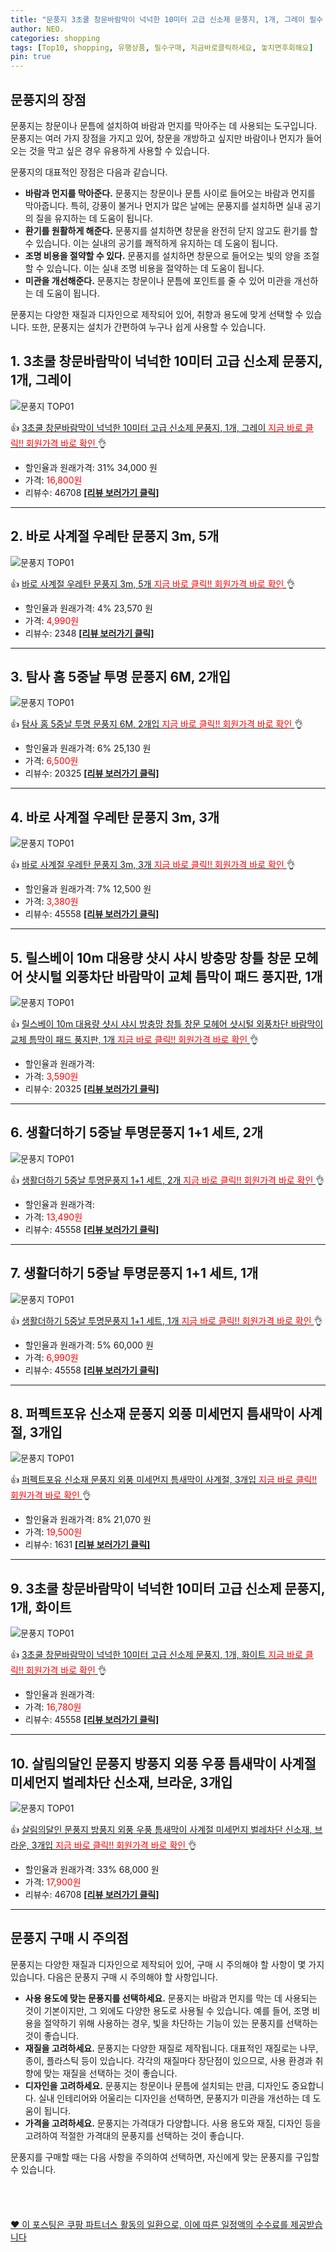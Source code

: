 ```yaml
---
title: "문풍지 3초쿨 창문바람막이 넉넉한 10미터 고급 신소제 문풍지, 1개, 그레이 필수 필요 추천 제품 비교 최저 가격 비교 장점 구매가이드"
author: NEO.
categories: shopping
tags: [Top10, shopping, 유행상품, 필수구매, 지금바로클릭하세요, 놓치면후회해요]
pin: true
---
```

## 문풍지의 장점

문풍지는 창문이나 문틈에 설치하여 바람과 먼지를 막아주는 데 사용되는 도구입니다. 문풍지는 여러 가지 장점을 가지고 있어, 창문을 개방하고 싶지만 바람이나 먼지가 들어오는 것을 막고 싶은 경우 유용하게 사용할 수 있습니다.

문풍지의 대표적인 장점은 다음과 같습니다.

* **바람과 먼지를 막아준다.** 문풍지는 창문이나 문틈 사이로 들어오는 바람과 먼지를 막아줍니다. 특히, 강풍이 불거나 먼지가 많은 날에는 문풍지를 설치하면 실내 공기의 질을 유지하는 데 도움이 됩니다.
* **환기를 원활하게 해준다.** 문풍지를 설치하면 창문을 완전히 닫지 않고도 환기를 할 수 있습니다. 이는 실내의 공기를 쾌적하게 유지하는 데 도움이 됩니다.
* **조명 비용을 절약할 수 있다.** 문풍지를 설치하면 창문으로 들어오는 빛의 양을 조절할 수 있습니다. 이는 실내 조명 비용을 절약하는 데 도움이 됩니다.
* **미관을 개선해준다.** 문풍지는 창문이나 문틈에 포인트를 줄 수 있어 미관을 개선하는 데 도움이 됩니다.

문풍지는 다양한 재질과 디자인으로 제작되어 있어, 취향과 용도에 맞게 선택할 수 있습니다. 또한, 문풍지는 설치가 간편하여 누구나 쉽게 사용할 수 있습니다.

   

## 1. 3초쿨 창문바람막이 넉넉한 10미터 고급 신소제 문풍지, 1개, 그레이

![문풍지 TOP01](https://thumbnail6.coupangcdn.com/thumbnails/remote/490x490ex/image/vendor_inventory/338c/a453c7db8ba3f195c62a330b71ddaf0cc11d785aec8f54e8c593614ef6ea.png)


👍 [3초쿨 창문바람막이 넉넉한 10미터 고급 신소제 문풍지, 1개, 그레이 <font color=red> 지금 바로 클릭!! 회원가격 바로 확인 </font> ](https://link.coupang.com/re/AFFSDP?lptag=AF3617701&subid=GithubCoopas&pageKey=7663051167&traceid=V0-153&itemId=20695967372&vendorItemId=87427517673) 👌 


- 할인율과 원래가격: 31%  34,000   원
- 가격: <span style='color:red'>16,800원</span>
- 리뷰수: 46708  [**[리뷰 보러가기 클릭]**](https://link.coupang.com/re/AFFSDP?lptag=AF3617701&subid=GithubCoopas&pageKey=7663051167&traceid=V0-153&itemId=20695967372&vendorItemId=87427517673)

---


   

## 2. 바로 사계절 우레탄 문풍지 3m, 5개

![문풍지 TOP01](https://thumbnail9.coupangcdn.com/thumbnails/remote/490x490ex/image/retail/images/2326270185463173-cbf6564c-6014-4dde-9084-b40d1f987ee3.jpg)


👍 [바로 사계절 우레탄 문풍지 3m, 5개 <font color=red> 지금 바로 클릭!! 회원가격 바로 확인 </font> ](https://link.coupang.com/re/AFFSDP?lptag=AF3617701&subid=GithubCoopas&pageKey=24234528&traceid=V0-153&itemId=94383959&vendorItemId=3167457290) 👌 


- 할인율과 원래가격: 4%  23,570   원
- 가격: <span style='color:red'>4,990원</span>
- 리뷰수: 2348  [**[리뷰 보러가기 클릭]**](https://link.coupang.com/re/AFFSDP?lptag=AF3617701&subid=GithubCoopas&pageKey=24234528&traceid=V0-153&itemId=94383959&vendorItemId=3167457290)

---


   

## 3. 탐사 홈 5중날 투명 문풍지 6M, 2개입

![문풍지 TOP01](https://thumbnail7.coupangcdn.com/thumbnails/remote/490x490ex/image/retail/images/331396392178632-fa218eab-ac36-4393-983e-1c7924073146.jpg)


👍 [탐사 홈 5중날 투명 문풍지 6M, 2개입 <font color=red> 지금 바로 클릭!! 회원가격 바로 확인 </font> ](https://link.coupang.com/re/AFFSDP?lptag=AF3617701&subid=GithubCoopas&pageKey=4699157334&traceid=V0-153&itemId=5915842842&vendorItemId=73213893762) 👌 


- 할인율과 원래가격: 6%  25,130   원
- 가격: <span style='color:red'>6,500원</span>
- 리뷰수: 20325  [**[리뷰 보러가기 클릭]**](https://link.coupang.com/re/AFFSDP?lptag=AF3617701&subid=GithubCoopas&pageKey=4699157334&traceid=V0-153&itemId=5915842842&vendorItemId=73213893762)

---


   

## 4. 바로 사계절 우레탄 문풍지 3m, 3개

![문풍지 TOP01](https://thumbnail7.coupangcdn.com/thumbnails/remote/490x490ex/image/retail/images/2785025982576934-8693aa6b-4ef9-4e02-a41f-0f8c39a01340.jpg)


👍 [바로 사계절 우레탄 문풍지 3m, 3개 <font color=red> 지금 바로 클릭!! 회원가격 바로 확인 </font> ](https://link.coupang.com/re/AFFSDP?lptag=AF3617701&subid=GithubCoopas&pageKey=24234528&traceid=V0-153&itemId=135228851&vendorItemId=3287586288) 👌 


- 할인율과 원래가격: 7%  12,500   원
- 가격: <span style='color:red'>3,380원</span>
- 리뷰수: 45558  [**[리뷰 보러가기 클릭]**](https://link.coupang.com/re/AFFSDP?lptag=AF3617701&subid=GithubCoopas&pageKey=24234528&traceid=V0-153&itemId=135228851&vendorItemId=3287586288)

---


   

## 5. 릴스베이 10m 대용량 샷시 샤시 방충망 창틀 창문 모헤어 샷시털 외풍차단 바람막이 교체 틈막이 패드 풍지판, 1개

![문풍지 TOP01](https://thumbnail10.coupangcdn.com/thumbnails/remote/490x490ex/image/vendor_inventory/651f/b2905bc6cb16a9f48905c39a8a08b50d93293460718b6652005d552ca92e.jpg)


👍 [릴스베이 10m 대용량 샷시 샤시 방충망 창틀 창문 모헤어 샷시털 외풍차단 바람막이 교체 틈막이 패드 풍지판, 1개 <font color=red> 지금 바로 클릭!! 회원가격 바로 확인 </font> ](https://link.coupang.com/re/AFFSDP?lptag=AF3617701&subid=GithubCoopas&pageKey=6135143317&traceid=V0-153&itemId=11727017534&vendorItemId=79001093564) 👌 


- 할인율과 원래가격: 
- 가격: <span style='color:red'>3,590원</span>
- 리뷰수: 20325  [**[리뷰 보러가기 클릭]**](https://link.coupang.com/re/AFFSDP?lptag=AF3617701&subid=GithubCoopas&pageKey=6135143317&traceid=V0-153&itemId=11727017534&vendorItemId=79001093564)

---


   

## 6. 생활더하기 5중날 투명문풍지 1+1 세트, 2개

![문풍지 TOP01](https://thumbnail9.coupangcdn.com/thumbnails/remote/490x490ex/image/retail/images/9509807550409560-325e84e7-18e0-43a6-86d2-2fdf63788e5b.jpg)


👍 [생활더하기 5중날 투명문풍지 1+1 세트, 2개 <font color=red> 지금 바로 클릭!! 회원가격 바로 확인 </font> ](https://link.coupang.com/re/AFFSDP?lptag=AF3617701&subid=GithubCoopas&pageKey=3666590&traceid=V0-153&itemId=5536342406&vendorItemId=5310719130) 👌 


- 할인율과 원래가격: 
- 가격: <span style='color:red'>13,490원</span>
- 리뷰수: 45558  [**[리뷰 보러가기 클릭]**](https://link.coupang.com/re/AFFSDP?lptag=AF3617701&subid=GithubCoopas&pageKey=3666590&traceid=V0-153&itemId=5536342406&vendorItemId=5310719130)

---


   

## 7. 생활더하기 5중날 투명문풍지 1+1 세트, 1개

![문풍지 TOP01](https://thumbnail8.coupangcdn.com/thumbnails/remote/490x490ex/image/retail/images/110475773265999-69cbec96-17b0-4bed-a8cf-c035f81d67f6.jpg)


👍 [생활더하기 5중날 투명문풍지 1+1 세트, 1개 <font color=red> 지금 바로 클릭!! 회원가격 바로 확인 </font> ](https://link.coupang.com/re/AFFSDP?lptag=AF3617701&subid=GithubCoopas&pageKey=3666590&traceid=V0-153&itemId=18082520&vendorItemId=3265913578) 👌 


- 할인율과 원래가격: 5%  60,000   원
- 가격: <span style='color:red'>6,990원</span>
- 리뷰수: 45558  [**[리뷰 보러가기 클릭]**](https://link.coupang.com/re/AFFSDP?lptag=AF3617701&subid=GithubCoopas&pageKey=3666590&traceid=V0-153&itemId=18082520&vendorItemId=3265913578)

---


   

## 8. 퍼펙트포유 신소재 문풍지 외풍 미세먼지 틈새막이 사계절, 3개입

![문풍지 TOP01](https://thumbnail9.coupangcdn.com/thumbnails/remote/490x490ex/image/vendor_inventory/30b6/99d3053fd4807bf0523838ee7d004cbbb2a605468634669351d6aa555921.jpg)


👍 [퍼펙트포유 신소재 문풍지 외풍 미세먼지 틈새막이 사계절, 3개입 <font color=red> 지금 바로 클릭!! 회원가격 바로 확인 </font> ](https://link.coupang.com/re/AFFSDP?lptag=AF3617701&subid=GithubCoopas&pageKey=7631623774&traceid=V0-153&itemId=20256251993&vendorItemId=87344025695) 👌 


- 할인율과 원래가격: 8%  21,070   원
- 가격: <span style='color:red'>19,500원</span>
- 리뷰수: 1631  [**[리뷰 보러가기 클릭]**](https://link.coupang.com/re/AFFSDP?lptag=AF3617701&subid=GithubCoopas&pageKey=7631623774&traceid=V0-153&itemId=20256251993&vendorItemId=87344025695)

---


   

## 9. 3초쿨 창문바람막이 넉넉한 10미터 고급 신소제 문풍지, 1개, 화이트

![문풍지 TOP01](https://thumbnail10.coupangcdn.com/thumbnails/remote/490x490ex/image/vendor_inventory/5a67/3f34c58f6cc8c920544092888b10e8a27ae52dc9c8cfd78631c73a871ff3.png)


👍 [3초쿨 창문바람막이 넉넉한 10미터 고급 신소제 문풍지, 1개, 화이트 <font color=red> 지금 바로 클릭!! 회원가격 바로 확인 </font> ](https://link.coupang.com/re/AFFSDP?lptag=AF3617701&subid=GithubCoopas&pageKey=7663051167&traceid=V0-153&itemId=20695969537&vendorItemId=87427517650) 👌 


- 할인율과 원래가격: 
- 가격: <span style='color:red'>16,780원</span>
- 리뷰수: 45558  [**[리뷰 보러가기 클릭]**](https://link.coupang.com/re/AFFSDP?lptag=AF3617701&subid=GithubCoopas&pageKey=7663051167&traceid=V0-153&itemId=20695969537&vendorItemId=87427517650)

---


   

## 10. 살림의달인 문풍지 방풍지 외풍 우풍 틈새막이 사계절 미세먼지 벌레차단 신소재, 브라운, 3개입

![문풍지 TOP01](https://thumbnail9.coupangcdn.com/thumbnails/remote/490x490ex/image/vendor_inventory/8992/7465d0cd06332a214b77322f93dae669692741537ac7aa73b7f7b7a8bb46.jpg)


👍 [살림의달인 문풍지 방풍지 외풍 우풍 틈새막이 사계절 미세먼지 벌레차단 신소재, 브라운, 3개입 <font color=red> 지금 바로 클릭!! 회원가격 바로 확인 </font> ](https://link.coupang.com/re/AFFSDP?lptag=AF3617701&subid=GithubCoopas&pageKey=7722950411&traceid=V0-153&itemId=20731875053&vendorItemId=87802483350) 👌 


- 할인율과 원래가격: 33%  68,000   원
- 가격: <span style='color:red'>17,900원</span>
- 리뷰수: 46708  [**[리뷰 보러가기 클릭]**](https://link.coupang.com/re/AFFSDP?lptag=AF3617701&subid=GithubCoopas&pageKey=7722950411&traceid=V0-153&itemId=20731875053&vendorItemId=87802483350)

---
## 문풍지 구매 시 주의점

문풍지는 다양한 재질과 디자인으로 제작되어 있어, 구매 시 주의해야 할 사항이 몇 가지 있습니다. 다음은 문풍지 구매 시 주의해야 할 사항입니다.

* **사용 용도에 맞는 문풍지를 선택하세요.** 문풍지는 바람과 먼지를 막는 데 사용되는 것이 기본이지만, 그 외에도 다양한 용도로 사용될 수 있습니다. 예를 들어, 조명 비용을 절약하기 위해 사용하는 경우, 빛을 차단하는 기능이 있는 문풍지를 선택하는 것이 좋습니다.
* **재질을 고려하세요.** 문풍지는 다양한 재질로 제작됩니다. 대표적인 재질로는 나무, 종이, 플라스틱 등이 있습니다. 각각의 재질마다 장단점이 있으므로, 사용 환경과 취향에 맞는 재질을 선택하는 것이 좋습니다.
* **디자인을 고려하세요.** 문풍지는 창문이나 문틈에 설치되는 만큼, 디자인도 중요합니다. 실내 인테리어와 어울리는 디자인을 선택하면, 문풍지가 미관을 개선하는 데 도움이 됩니다.
* **가격을 고려하세요.** 문풍지는 가격대가 다양합니다. 사용 용도와 재질, 디자인 등을 고려하여 적절한 가격대의 문풍지를 선택하는 것이 좋습니다.

문풍지를 구매할 때는 다음 사항을 주의하여 선택하면, 자신에게 맞는 문풍지를 구입할 수 있습니다.<br><br><br><br><br> [ ❤  이 포스팅은 쿠팡 파트너스 활동의 일환으로, 이에 따른 일정액의 수수료를 제공받습니다](https://link.coupang.com/a/bcEFyh)